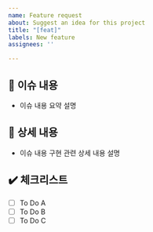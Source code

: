 ```yaml
---
name: Feature request
about: Suggest an idea for this project
title: "[feat]"
labels: New feature
assignees: ''

---
```


## 📃 이슈 내용
- 이슈 내용 요약 설명

## 📝 상세 내용
- 이슈 내용 구현 관련 상세 내용 설명

## ✔️ 체크리스트
- [ ] To Do A
- [ ] To Do B
- [ ] To Do C
